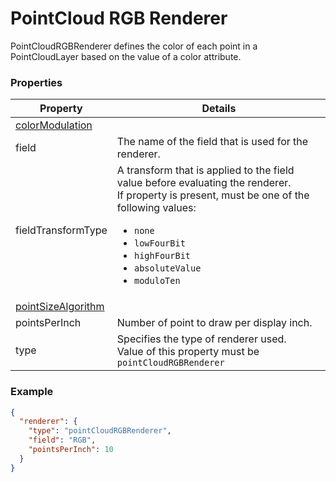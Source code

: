 # PointCloud RGB Renderer

PointCloudRGBRenderer defines the color of each point in a PointCloudLayer based on the value of a color attribute.

### Properties

| Property | Details
| --- | ---
| [colorModulation](colorModulationInfo.md) | 
| field | The name of the field that is used for the renderer.
| fieldTransformType | A transform that is applied to the field value before evaluating the renderer.<br>If property is present, must be one of the following values: <ul><li>`none`</li><li>`lowFourBit`</li><li>`highFourBit`</li><li>`absoluteValue`</li><li>`moduloTen`</li></ul>
| [pointSizeAlgorithm](pointSizeAlgorithm.md) | 
| pointsPerInch | Number of point to draw per display inch.
| type | Specifies the type of renderer used.<br>Value of this property must be `pointCloudRGBRenderer`


### Example

```json
{
  "renderer": {
    "type": "pointCloudRGBRenderer",
    "field": "RGB",
    "pointsPerInch": 10
  }
}
```

